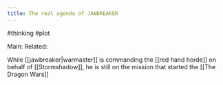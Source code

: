 ---title: The real agenda of JAWBREAKER---
#thinking #plot

Main: 
Related: 

While [[jawbreaker|warmaster]] is commanding the [[red hand horde]] on behalf of [[Stormshadow]], he is still on the mission that started the [[The Dragon Wars]]
